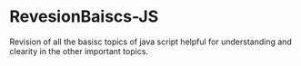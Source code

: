 # RevesionBaiscs-JS

Revision of all the basisc topics of java script helpful for understanding and clearity in the other important topics.
